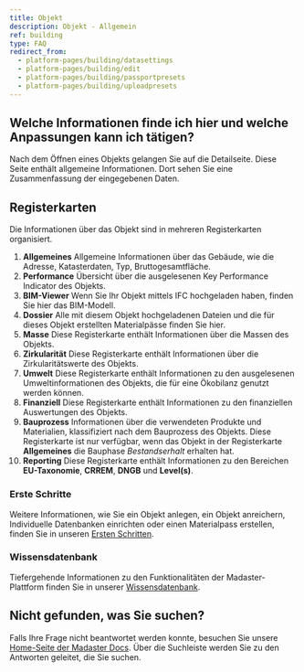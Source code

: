 ```yaml
---
title: Objekt
description: Objekt - Allgemein
ref: building
type: FAQ
redirect_from:
  - platform-pages/building/datasettings
  - platform-pages/building/edit
  - platform-pages/building/passportpresets
  - platform-pages/building/uploadpresets
---
```


## Welche Informationen finde ich hier und welche Anpassungen kann ich tätigen?
Nach dem Öffnen eines Objekts gelangen Sie auf die Detailseite. Diese Seite enthält allgemeine Informationen. Dort sehen Sie eine Zusammenfassung der eingegebenen Daten.

## Registerkarten
Die Informationen über das Objekt sind in mehreren Registerkarten organisiert.
1. **Allgemeines** Allgemeine Informationen über das Gebäude, wie die Adresse, Katasterdaten, Typ, Bruttogesamtfläche.
1. **Performance** Übersicht über die ausgelesenen Key Performance Indicator des Objekts.
1. **BIM-Viewer** Wenn Sie Ihr Objekt mittels IFC hochgeladen haben, finden Sie hier das BIM-Modell.
1. **Dossier** Alle mit diesem Objekt hochgeladenen Dateien und die für dieses Objekt erstellten Materialpässe finden Sie hier. 
1. **Masse** Diese Registerkarte enthält Informationen über die Massen des Objekts.
1. **Zirkularität** Diese Registerkarte enthält Informationen über die Zirkularitätswerte des Objekts.
1. **Umwelt** Diese Registerkarte enthält Informationen zu den ausgelesenen Umweltinformationen des Objekts, die für eine Ökobilanz genutzt werden können.
1. **Finanziell** Diese Registerkarte enthält Informationen zu den finanziellen Auswertungen des Objekts.
1. **Bauprozess** Informationen über die verwendeten Produkte und Materialien, klassifiziert nach dem Bauprozess des Objekts. Diese Registerkarte ist nur verfügbar, wenn das Objekt in der Registerkarte **Allgemeines** die Bauphase *Bestandserhalt* erhalten hat.
1. **Reporting** Diese Registerkarte enthält Informationen zu den Bereichen **EU-Taxonomie**, **CRREM**, **DNGB** und **Level(s)**.

### Erste Schritte
Weitere Informationen, wie Sie ein Objekt anlegen, ein Objekt anreichern, Individuelle Datenbanken einrichten oder einen Materialpass erstellen, finden Sie in unseren <a href="/de/de/get-started.html" target="_blank">Ersten Schritten</a>.

### Wissensdatenbank
Tiefergehende Informationen zu den Funktionalitäten der Madaster-Plattform finden Sie in unserer <a href="/de/de/knowledge-base.html" target="_blank">Wissensdatenbank</a>.

## Nicht gefunden, was Sie suchen?
Falls Ihre Frage nicht beantwortet werden konnte, besuchen Sie unsere <a href="/de/de/" target="_blank">Home-Seite der Madaster Docs</a>. Über die Suchleiste werden Sie zu den Antworten geleitet, die Sie suchen.
